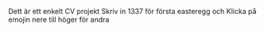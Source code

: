 Dett är ett enkelt CV projekt Skriv in 1337 för första easteregg och Klicka på emojin nere till höger för andra  
